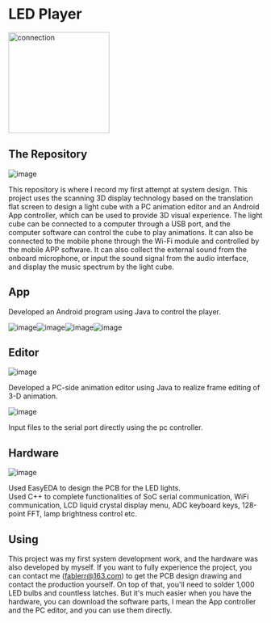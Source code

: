 # LED Player
<img src="picture/connection.png" width="200" height="200" alt="connection"/><br/>

## The Repository
![image](picture/hardware_operation.png)  

This repository is where I record my first attempt at system design. This project uses the scanning 3D display technology based on the translation flat screen to design a light cube with a PC animation editor and an Android App controller, which can be used to provide 3D visual experience. The light cube can be connected to a computer through a USB port, and the computer software can control the cube to play animations. It can also be connected to the mobile phone through the Wi-Fi module and controlled by the mobile APP software.  It can also collect the external sound from the onboard microphone, or input the sound signal from the audio interface, and display the music spectrum by the light cube.

## App
Developed an Android program using Java to control the player.  

![image](picture/connection.png)![image](picture/selection_music.png)![image](picture/selection_animate.png)![image](picture/modification.png)

## Editor
![image](picture/editor.png)  

Developed a PC-side animation editor using Java  to realize frame editing of 3-D animation.  

![image](picture/controller.png)  

Input files to the serial port directly using the pc controller.  

## Hardware
![image](picture/PCB.png)  

Used EasyEDA to design the PCB for the LED lights.  
Used C++ to complete functionalities of SoC serial communication, WiFi communication, LCD liquid crystal display menu, ADC keyboard keys, 128-point FFT, lamp brightness control etc. 


## Using
This project was my first system development work, and the hardware was also developed by myself. If you want to fully experience the project, you can contact me (fablerr@163.com) to get the PCB design drawing and contact the production yourself. On top of that, you'll need to solder 1,000 LED bulbs and countless latches. But it's much easier when you have the hardware, you can download the software parts, I mean the App controller and the PC editor, and you can use them directly.

